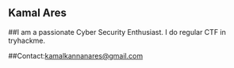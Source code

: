 ## Kamal Ares


##I am a passionate Cyber Security Enthusiast. I do regular CTF in tryhackme.

##Contact:kamalkannanares@gmail.com
